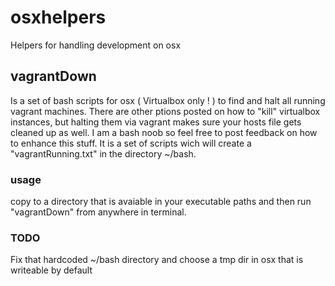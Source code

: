 # osxhelpers
Helpers for handling development on osx

## vagrantDown
Is a set of bash scripts for osx ( Virtualbox only ! ) to find and halt all running vagrant machines.
There are other ptions posted on how to "kill" virtualbox instances, but halting them via vagrant makes sure your hosts file gets cleaned up as well.
I am a bash noob so feel free to post feedback on how to enhance this stuff.
It is a set of scripts wich will create a "vagrantRunning.txt" in the directory ~/bash.

### usage
copy to a directory that is avaiable in your executable paths and then run "vagrantDown" from anywhere in terminal.

### TODO
Fix that hardcoded ~/bash directory and choose a tmp dir in osx that is writeable by default
